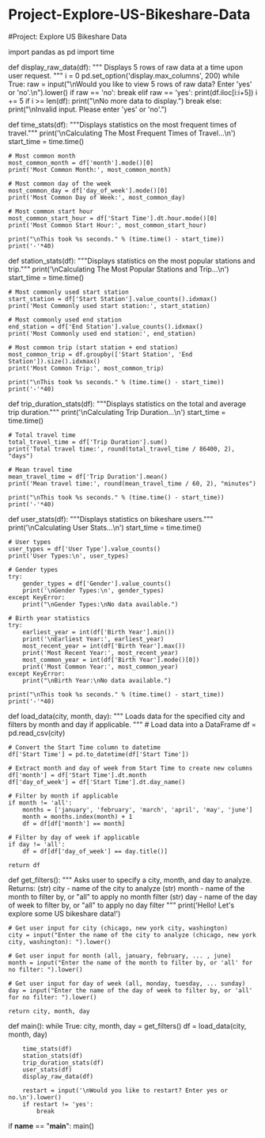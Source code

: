 # Project-Explore-US-Bikeshare-Data

#Project: Explore US Bikeshare Data


import pandas as pd
import time

def display_raw_data(df):
    """
    Displays 5 rows of raw data at a time upon user request.
    """
    i = 0
    pd.set_option('display.max_columns', 200)
    while True:
        raw = input("\nWould you like to view 5 rows of raw data? Enter 'yes' or 'no'.\n").lower()
        if raw == 'no':
            break
        elif raw == 'yes':
            print(df.iloc[i:i+5])
            i += 5
            if i >= len(df):
                print("\nNo more data to display.")
                break
        else:
            print("\nInvalid input. Please enter 'yes' or 'no'.")

def time_stats(df):
    """Displays statistics on the most frequent times of travel."""
    print('\nCalculating The Most Frequent Times of Travel...\n')
    start_time = time.time()

    # Most common month
    most_common_month = df['month'].mode()[0]
    print('Most Common Month:', most_common_month)

    # Most common day of the week
    most_common_day = df['day_of_week'].mode()[0]
    print('Most Common Day of Week:', most_common_day)

    # Most common start hour
    most_common_start_hour = df['Start Time'].dt.hour.mode()[0]
    print('Most Common Start Hour:', most_common_start_hour)

    print("\nThis took %s seconds." % (time.time() - start_time))
    print('-'*40)

def station_stats(df):
    """Displays statistics on the most popular stations and trip."""
    print('\nCalculating The Most Popular Stations and Trip...\n')
    start_time = time.time()

    # Most commonly used start station
    start_station = df['Start Station'].value_counts().idxmax()
    print('Most Commonly used start station:', start_station)

    # Most commonly used end station
    end_station = df['End Station'].value_counts().idxmax()
    print('Most Commonly used end station:', end_station)

    # Most common trip (start station + end station)
    most_common_trip = df.groupby(['Start Station', 'End Station']).size().idxmax()
    print('Most Common Trip:', most_common_trip)

    print("\nThis took %s seconds." % (time.time() - start_time))
    print('-'*40)

def trip_duration_stats(df):
    """Displays statistics on the total and average trip duration."""
    print('\nCalculating Trip Duration...\n')
    start_time = time.time()

    # Total travel time
    total_travel_time = df['Trip Duration'].sum()
    print('Total travel time:', round(total_travel_time / 86400, 2), "days")

    # Mean travel time
    mean_travel_time = df['Trip Duration'].mean()
    print('Mean travel time:', round(mean_travel_time / 60, 2), "minutes")

    print("\nThis took %s seconds." % (time.time() - start_time))
    print('-'*40)

def user_stats(df):
    """Displays statistics on bikeshare users."""
    print('\nCalculating User Stats...\n')
    start_time = time.time()

    # User types
    user_types = df['User Type'].value_counts()
    print('User Types:\n', user_types)

    # Gender types
    try:
        gender_types = df['Gender'].value_counts()
        print('\nGender Types:\n', gender_types)
    except KeyError:
        print("\nGender Types:\nNo data available.")

    # Birth year statistics
    try:
        earliest_year = int(df['Birth Year'].min())
        print('\nEarliest Year:', earliest_year)
        most_recent_year = int(df['Birth Year'].max())
        print('Most Recent Year:', most_recent_year)
        most_common_year = int(df['Birth Year'].mode()[0])
        print('Most Common Year:', most_common_year)
    except KeyError:
        print("\nBirth Year:\nNo data available.")

    print("\nThis took %s seconds." % (time.time() - start_time))
    print('-'*40)

def load_data(city, month, day):
    """
    Loads data for the specified city and filters by month and day if applicable.
    """
    # Load data into a DataFrame
    df = pd.read_csv(city)

    # Convert the Start Time column to datetime
    df['Start Time'] = pd.to_datetime(df['Start Time'])

    # Extract month and day of week from Start Time to create new columns
    df['month'] = df['Start Time'].dt.month
    df['day_of_week'] = df['Start Time'].dt.day_name()

    # Filter by month if applicable
    if month != 'all':
        months = ['january', 'february', 'march', 'april', 'may', 'june']
        month = months.index(month) + 1
        df = df[df['month'] == month]

    # Filter by day of week if applicable
    if day != 'all':
        df = df[df['day_of_week'] == day.title()]

    return df

def get_filters():
    """
    Asks user to specify a city, month, and day to analyze.
    Returns:
        (str) city - name of the city to analyze
        (str) month - name of the month to filter by, or "all" to apply no month filter
        (str) day - name of the day of week to filter by, or "all" to apply no day filter
    """
    print('Hello! Let\'s explore some US bikeshare data!')

    # Get user input for city (chicago, new york city, washington)
    city = input("Enter the name of the city to analyze (chicago, new york city, washington): ").lower()

    # Get user input for month (all, january, february, ... , june)
    month = input("Enter the name of the month to filter by, or 'all' for no filter: ").lower()

    # Get user input for day of week (all, monday, tuesday, ... sunday)
    day = input("Enter the name of the day of week to filter by, or 'all' for no filter: ").lower()

    return city, month, day

def main():
    while True:
        city, month, day = get_filters()
        df = load_data(city, month, day)

        time_stats(df)
        station_stats(df)
        trip_duration_stats(df)
        user_stats(df)
        display_raw_data(df)

        restart = input('\nWould you like to restart? Enter yes or no.\n').lower()
        if restart != 'yes':
            break

if __name__ == "__main__":
    main()
